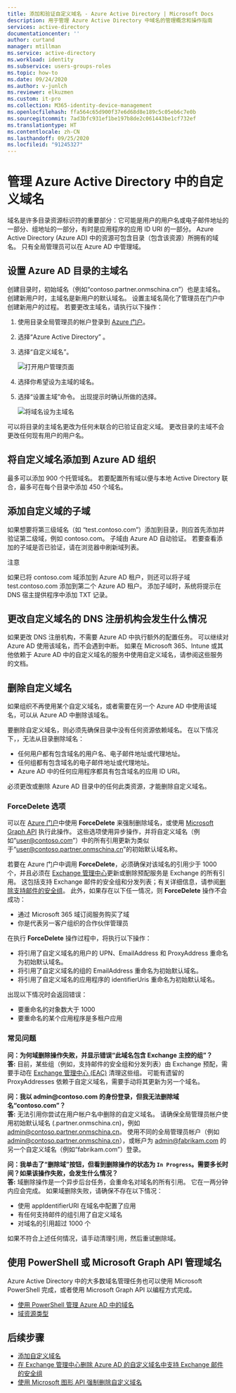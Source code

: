 ```yaml
---
title: 添加和验证自定义域名 - Azure Active Directory | Microsoft Docs
description: 用于管理 Azure Active Directory 中域名的管理概念和操作指南
services: active-directory
documentationcenter: ''
author: curtand
manager: mtillman
ms.service: active-directory
ms.workload: identity
ms.subservice: users-groups-roles
ms.topic: how-to
ms.date: 09/24/2020
ms.author: v-junlch
ms.reviewer: elkuzmen
ms.custom: it-pro
ms.collection: M365-identity-device-management
ms.openlocfilehash: ffa564c65d900f37e6d68d8e189c5c05eb6c7e0b
ms.sourcegitcommit: 7ad3bfc931ef1be197b8de2c061443be1cf732ef
ms.translationtype: HT
ms.contentlocale: zh-CN
ms.lasthandoff: 09/25/2020
ms.locfileid: "91245327"
---
```

# <a name="managing-custom-domain-names-in-your-azure-active-directory"></a>管理 Azure Active Directory 中的自定义域名

域名是许多目录资源标识符的重要部分：它可能是用户的用户名或电子邮件地址的一部分、组地址的一部分，有时是应用程序的应用 ID URI 的一部分。 Azure Active Directory (Azure AD) 中的资源可包含目录（包含该资源）所拥有的域名。 只有全局管理员可以在 Azure AD 中管理域。

## <a name="set-the-primary-domain-name-for-your-azure-ad-directory"></a>设置 Azure AD 目录的主域名

创建目录时，初始域名（例如“contoso.partner.onmschina.cn”）也是主域名。 创建新用户时，主域名是新用户的默认域名。 设置主域名简化了管理员在门户中创建新用户的过程。 若要更改主域名，请执行以下操作：

1. 使用目录全局管理员的帐户登录到 [Azure 门户](https://portal.azure.cn)。
2. 选择“Azure Active Directory” 。
3. 选择“自定义域名”。
  
   ![打开用户管理页面](./media/domains-manage/add-custom-domain.png)
4. 选择你希望设为主域的域名。
5. 选择“设置主域”命令。 出现提示时确认所做的选择。
  
   ![将域名设为主域名](./media/domains-manage/make-primary-domain.png)

可以将目录的主域名更改为任何未联合的已验证自定义域。 更改目录的主域不会更改任何现有用户的用户名。

## <a name="add-custom-domain-names-to-your-azure-ad-organization"></a>将自定义域名添加到 Azure AD 组织

最多可以添加 900 个托管域名。 若要配置所有域以便与本地 Active Directory 联合，最多可在每个目录中添加 450 个域名。

## <a name="add-subdomains-of-a-custom-domain"></a>添加自定义域的子域

如果想要将第三级域名（如 “test.contoso.com”）添加到目录，则应首先添加并验证第二级域，例如 contoso.com。 子域由 Azure AD 自动验证。 若要查看添加的子域是否已验证，请在浏览器中刷新域列表。

注意

如果已将 contoso.com 域添加到 Azure AD 租户，则还可以将子域 test.contoso.com 添加到第二个 Azure AD 租户。 添加子域时，系统将提示在 DNS 宿主提供程序中添加 TXT 记录。

## <a name="what-to-do-if-you-change-the-dns-registrar-for-your-custom-domain-name"></a>更改自定义域名的 DNS 注册机构会发生什么情况

如果更改 DNS 注册机构，不需要 Azure AD 中执行额外的配置任务。 可以继续对 Azure AD 使用该域名，而不会遇到中断。 如果在 Microsoft 365、Intune 或其他依赖于 Azure AD 中的自定义域名的服务中使用自定义域名，请参阅这些服务的文档。

## <a name="delete-a-custom-domain-name"></a>删除自定义域名

如果组织不再使用某个自定义域名，或者需要在另一个 Azure AD 中使用该域名，可以从 Azure AD 中删除该域名。

要删除自定义域名，则必须先确保目录中没有任何资源依赖域名。 在以下情况下，，无法从目录删除域名：

* 任何用户都有包含域名的用户名、电子邮件地址或代理地址。
* 任何组都有包含域名的电子邮件地址或代理地址。
* Azure AD 中的任何应用程序都具有包含域名的应用 ID URI。

必须更改或删除 Azure AD 目录中的任何此类资源，才能删除自定义域名。

### <a name="forcedelete-option"></a>ForceDelete 选项

可以在 [Azure 门户](https://portal.azure.cn)中使用 **ForceDelete** 来强制删除域名，或使用 [Microsoft Graph API](https://docs.microsoft.com/graph/api/domain-forcedelete?view=graph-rest-beta) 执行此操作。 这些选项使用异步操作，并将自定义域名（例如“user@contoso.com”）中的所有引用更新为类似于“user@contoso.partner.onmschina.cn”的初始默认域名称。 

若要在 Azure 门户中调用 **ForceDelete**，必须确保对该域名的引用少于 1000 个，并且必须在 [Exchange 管理中心](https://outlook.office365.com/ecp/)更新或删除预配服务是 Exchange 的所有引用。 这包括支持 Exchange 邮件的安全组和分发列表；有关详细信息，请参阅[删除支持邮件的安全组](https://docs.microsoft.com/Exchange/recipients/mail-enabled-security-groups?view=exchserver-2019#Remove%20mail-enabled%20security%20groups)。 此外，如果存在以下任一情况，则 **ForceDelete** 操作不会成功：

* 通过 Microsoft 365 域订阅服务购买了域
* 你是代表另一客户组织的合作伙伴管理员

在执行 **ForceDelete** 操作过程中，将执行以下操作：

* 将引用了自定义域名的用户的 UPN、EmailAddress 和 ProxyAddress 重命名为初始默认域名。
* 将引用了自定义域名的组的 EmailAddress 重命名为初始默认域名。
* 将引用了自定义域名的应用程序的 identifierUris 重命名为初始默认域名。

出现以下情况时会返回错误：

* 要重命名的对象数大于 1000
* 要重命名的某个应用程序是多租户应用

### <a name="frequently-asked-questions"></a>常见问题

**问：为何域删除操作失败，并显示错误“此域名包含 Exchange 主控的组”？** <br>
**答:** 目前，某些组（例如，支持邮件的安全组和分发列表）由 Exchange 预配，需要手动在 [Exchange 管理中心 (EAC)](https://outlook.office365.com/ecp/) 清理这些组。 可能有遗留的 ProxyAddresses 依赖于自定义域名，需要手动将其更新为另一个域名。 

**问：我以 admin\@contoso.com 的身份登录，但我无法删除域名“contoso.com”？**<br>
**答:** 无法引用你尝试在用户帐户名中删除的自定义域名。 请确保全局管理员帐户使用初始默认域名 (.partner.onmschina.cn)，例如 admin@contoso.partner.onmschina.cn。 使用不同的全局管理员帐户（例如 admin@contoso.partner.onmschina.cn），或帐户为 admin@fabrikam.com 的另一个自定义域名（例如“fabrikam.com”）登录。

**问：我单击了“删除域”按钮，但看到删除操作的状态为 `In Progress`。需要多长时间？如果该操作失败，会发生什么情况？**<br>
**答:** 域删除操作是一个异步后台任务，会重命名对域名的所有引用。 它在一两分钟内应会完成。 如果域删除失败，请确保不存在以下情况：

* 使用 appIdentifierURI 在域名中配置了应用
* 有任何支持邮件的组引用了自定义域名
* 对域名的引用超过 1000 个

如果不符合上述任何情况，请手动清理引用，然后重试删除域。

## <a name="use-powershell-or-the-microsoft-graph-api-to-manage-domain-names"></a>使用 PowerShell 或 Microsoft Graph API 管理域名

Azure Active Directory 中的大多数域名管理任务也可以使用 Microsoft PowerShell 完成，或者使用 Microsoft Graph API 以编程方式完成。

* [使用 PowerShell 管理 Azure AD 中的域名](https://docs.microsoft.com/powershell/module/azuread/?view=azureadps-2.0#domains)
* [域资源类型](https://docs.microsoft.com/graph/api/resources/domain?view=graph-rest-1.0)

## <a name="next-steps"></a>后续步骤

* [添加自定义域名](../fundamentals/add-custom-domain.md)
* [在 Exchange 管理中心删除 Azure AD 的自定义域名中支持 Exchange 邮件的安全组](https://docs.microsoft.com/Exchange/recipients/mail-enabled-security-groups?view=exchserver-2019#Remove%20mail-enabled%20security%20groups)
* [使用 Microsoft 图形 API 强制删除自定义域名](https://docs.microsoft.com/graph/api/domain-forcedelete?view=graph-rest-beta)

